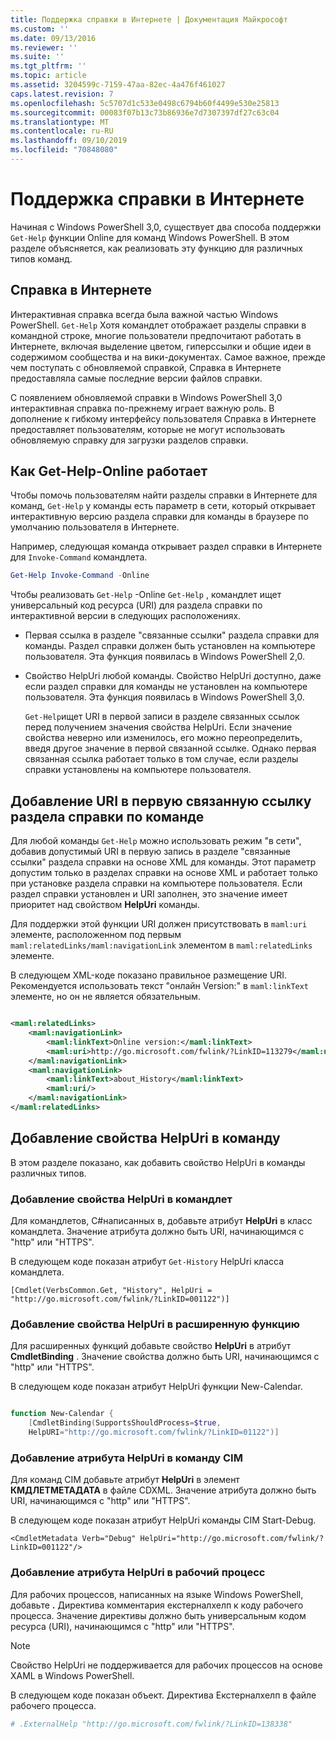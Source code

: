 ```yaml
---
title: Поддержка справки в Интернете | Документация Майкрософт
ms.custom: ''
ms.date: 09/13/2016
ms.reviewer: ''
ms.suite: ''
ms.tgt_pltfrm: ''
ms.topic: article
ms.assetid: 3204599c-7159-47aa-82ec-4a476f461027
caps.latest.revision: 7
ms.openlocfilehash: 5c5707d1c533e0498c6794b60f4499e530e25813
ms.sourcegitcommit: 00083f07b13c73b86936e7d7307397df27c63c04
ms.translationtype: MT
ms.contentlocale: ru-RU
ms.lasthandoff: 09/10/2019
ms.locfileid: "70848080"
---
```

# <a name="supporting-online-help"></a>Поддержка справки в Интернете

Начиная с Windows PowerShell 3,0, существует два способа поддержки `Get-Help` функции Online для команд Windows PowerShell. В этом разделе объясняется, как реализовать эту функцию для различных типов команд.

## <a name="about-online-help"></a>Справка в Интернете

Интерактивная справка всегда была важной частью Windows PowerShell. `Get-Help` Хотя командлет отображает разделы справки в командной строке, многие пользователи предпочитают работать в Интернете, включая выделение цветом, гиперссылки и общие идеи в содержимом сообщества и на вики-документах. Самое важное, прежде чем поступать с обновляемой справкой, Справка в Интернете предоставляла самые последние версии файлов справки.

С появлением обновляемой справки в Windows PowerShell 3,0 интерактивная справка по-прежнему играет важную роль. В дополнение к гибкому интерфейсу пользователя Справка в Интернете предоставляет пользователям, которые не могут использовать обновляемую справку для загрузки разделов справки.

## <a name="how-get-help--online-works"></a>Как Get-Help-Online работает

Чтобы помочь пользователям найти разделы справки в Интернете для команд, `Get-Help` у команды есть параметр в сети, который открывает интерактивную версию раздела справки для команды в браузере по умолчанию пользователя в Интернете.

Например, следующая команда открывает раздел справки в Интернете для `Invoke-Command` командлета.

```powershell
Get-Help Invoke-Command -Online
```

Чтобы реализовать `Get-Help` -Online `Get-Help` , командлет ищет универсальный код ресурса (URI) для раздела справки по интерактивной версии в следующих расположениях.

- Первая ссылка в разделе "связанные ссылки" раздела справки для команды. Раздел справки должен быть установлен на компьютере пользователя. Эта функция появилась в Windows PowerShell 2,0.

- Свойство HelpUri любой команды. Свойство HelpUri доступно, даже если раздел справки для команды не установлен на компьютере пользователя. Эта функция появилась в Windows PowerShell 3,0.

  `Get-Help`ищет URI в первой записи в разделе связанных ссылок перед получением значения свойства HelpUri. Если значение свойства неверно или изменилось, его можно переопределить, введя другое значение в первой связанной ссылке. Однако первая связанная ссылка работает только в том случае, если разделы справки установлены на компьютере пользователя.

## <a name="adding-a-uri-to-the-first-related-link-of-a-command-help-topic"></a>Добавление URI в первую связанную ссылку раздела справки по команде

Для любой команды `Get-Help` можно использовать режим "в сети", добавив допустимый URI в первую запись в разделе "связанные ссылки" раздела справки на основе XML для команды. Этот параметр допустим только в разделах справки на основе XML и работает только при установке раздела справки на компьютере пользователя. Если раздел справки установлен и URI заполнен, это значение имеет приоритет над свойством **HelpUri** команды.

Для поддержки этой функции URI должен присутствовать в `maml:uri` элементе, расположенном под первым `maml:relatedLinks/maml:navigationLink` элементом в `maml:relatedLinks` элементе.

В следующем XML-коде показано правильное размещение URI. Рекомендуется использовать текст "онлайн Version:" в `maml:linkText` элементе, но он не является обязательным.

```xml

<maml:relatedLinks>
    <maml:navigationLink>
        <maml:linkText>Online version:</maml:linkText>
        <maml:uri>http://go.microsoft.com/fwlink/?LinkID=113279</maml:uri>
    </maml:navigationLink>
    <maml:navigationLink>
        <maml:linkText>about_History</maml:linkText>
        <maml:uri/>
    </maml:navigationLink>
</maml:relatedLinks>
```

## <a name="adding-the-helpuri-property-to-a-command"></a>Добавление свойства HelpUri в команду

В этом разделе показано, как добавить свойство HelpUri в команды различных типов.

### <a name="adding-a-helpuri-property-to-a-cmdlet"></a>Добавление свойства HelpUri в командлет

Для командлетов, C#написанных в, добавьте атрибут **HelpUri** в класс командлета. Значение атрибута должно быть URI, начинающимся с "http" или "HTTPS".

В следующем коде показан атрибут `Get-History` HelpUri класса командлета.

```
[Cmdlet(VerbsCommon.Get, "History", HelpUri = "http://go.microsoft.com/fwlink/?LinkID=001122")]
```

### <a name="adding-a-helpuri-property-to-an-advanced-function"></a>Добавление свойства HelpUri в расширенную функцию

Для расширенных функций добавьте свойство **HelpUri** в атрибут **CmdletBinding** . Значение свойства должно быть URI, начинающимся с "http" или "HTTPS".

В следующем коде показан атрибут HelpUri функции New-Calendar.

```powershell

function New-Calendar {
    [CmdletBinding(SupportsShouldProcess=$true,
    HelpURI="http://go.microsoft.com/fwlink/?LinkID=01122")]
```

### <a name="adding-a-helpuri-attribute-to-a-cim-command"></a>Добавление атрибута HelpUri в команду CIM

Для команд CIM добавьте атрибут **HelpUri** в элемент **КМДЛЕТМЕТАДАТА** в файле CDXML. Значение атрибута должно быть URI, начинающимся с "http" или "HTTPS".

В следующем коде показан атрибут HelpUri команды CIM Start-Debug.

```
<CmdletMetadata Verb="Debug" HelpUri="http://go.microsoft.com/fwlink/?LinkID=001122"/>
```

### <a name="adding-a-helpuri-attribute-to-a-workflow"></a>Добавление атрибута HelpUri в рабочий процесс

Для рабочих процессов, написанных на языке Windows PowerShell, добавьте **.** Директива комментария екстерналхелп к коду рабочего процесса. Значение директивы должно быть универсальным кодом ресурса (URI), начинающимся с "http" или "HTTPS".

> [!NOTE]
> Свойство HelpUri не поддерживается для рабочих процессов на основе XAML в Windows PowerShell.

В следующем коде показан объект. Директива Екстерналхелп в файле рабочего процесса.

```powershell
# .ExternalHelp "http://go.microsoft.com/fwlink/?LinkID=138338"
```